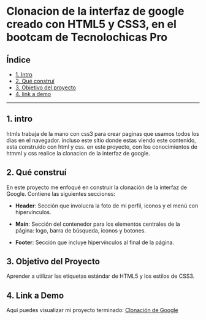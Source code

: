 # Clonacion de la interfaz de google creado con HTML5 y CSS3, en el bootcam de Tecnolochicas Pro


## **Índice**
* [1. Intro](#) 
* [2. Qué construí](#)
* [3. Objetivo del proyecto](#)
* [4. link a demo](#)

****

## 1. intro

htmls trabaja de la mano con css3 para crear paginas que usamos todos los dias en el navegador. incluso este sitio donde estas viendo este contenido, esta construido con html y css. en este proyecto, con los conocimientos de htmml y css realice la clonacion de la interfaz de google. 
## 2. Qué construí

En este proyecto me enfoqué en construir la clonación de la interfaz de Google. Contiene las siguientes secciones:

* **Header**: Sección que involucra la foto de mi perfil, iconos y el menú con hipervínculos.

* **Main**: Sección del contenedor para los elementos centrales de la página: logo, barra de búsqueda, iconos y botones.

* **Footer**: Sección que incluye hipervínculos al final de la página.

## 3. Objetivo del Proyecto
Aprender a utilizar las etiquetas estándar de HTML5 y los estilos de CSS3.

## 4. Link a Demo
Aquí puedes visualizar mi proyecto terminado: [Clonación de Google](https://clonagugul.netlify.app/)
